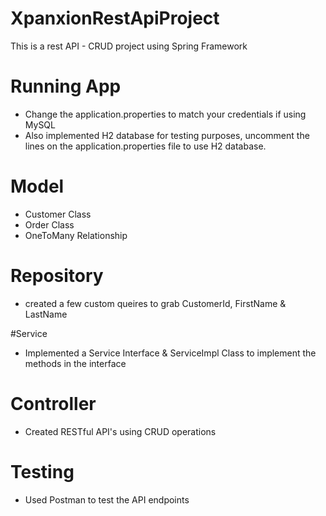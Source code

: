 # XpanxionRestApiProject
This is a rest API - CRUD project using Spring Framework

# Running App
- Change the application.properties to match your credentials if using MySQL
- Also implemented H2 database for testing purposes, uncomment the lines on the application.properties file to use H2 database. 

# Model
- Customer Class
- Order Class 
- OneToMany Relationship

# Repository
- created a few custom queires to grab CustomerId, FirstName & LastName

#Service
- Implemented a Service Interface & ServiceImpl Class to implement the methods in the interface

# Controller
- Created RESTful API's using CRUD operations

# Testing
- Used Postman to test the API endpoints
